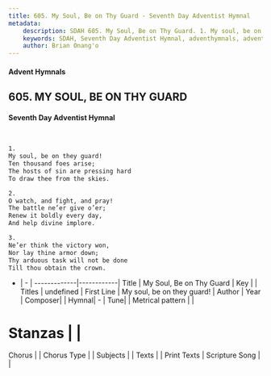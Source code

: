 ```yaml
---
title: 605. My Soul, Be on Thy Guard - Seventh Day Adventist Hymnal
metadata:
    description: SDAH 605. My Soul, Be on Thy Guard. 1. My soul, be on they guard! Ten thousand foes arise; The hosts of sin are pressing hard To draw thee from the skies.
    keywords: SDAH, Seventh Day Adventist Hymnal, adventhymnals, advent hymnals, My Soul, Be on Thy Guard, My soul, be on they guard! 
    author: Brian Onang'o
---
```


#### Advent Hymnals
## 605. MY SOUL, BE ON THY GUARD
#### Seventh Day Adventist Hymnal

```txt


1.
My soul, be on they guard!
Ten thousand foes arise;
The hosts of sin are pressing hard
To draw thee from the skies.

2.
O watch, and fight, and pray!
The battle ne’er give o’er;
Renew it boldly every day,
And help divine implore.

3.
Ne’er think the victory won,
Nor lay thine armor down;
Thy arduous task will not be done
Till thou obtain the crown.


```

- |   -  |
-------------|------------|
Title | My Soul, Be on Thy Guard |
Key |  |
Titles | undefined |
First Line | My soul, be on they guard! |
Author | 
Year | 
Composer|  |
Hymnal|  - |
Tune|  |
Metrical pattern | |
# Stanzas |  |
Chorus |  |
Chorus Type |  |
Subjects |  |
Texts |  |
Print Texts | 
Scripture Song |  |
  

